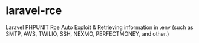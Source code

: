 # laravel-rce
Laravel PHPUNIT Rce Auto Exploit &amp; Retrieving information in .env (such as SMTP, AWS, TWILIO, SSH, NEXMO, PERFECTMONEY, and other.)
